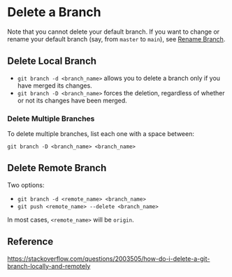 # Delete a Branch

Note that you cannot delete your default branch.  If you want to change or rename your default branch (say, from `master` to `main`), see [Rename Branch](4-rename-branch.md).


## Delete Local Branch

- `git branch -d <branch_name>` allows you to delete a branch only if you have merged its changes.
- `git branch -D <branch_name>` forces the deletion, regardless of whether or not its changes have been merged.


### Delete Multiple Branches

To delete multiple branches, list each one with a space between:

`git branch -D <branch_name> <branch_name>`


## Delete Remote Branch

Two options:

- `git branch -d <remote_name> <branch_name>`
- `git push <remote_name> --delete <branch_name>`

In most cases, `<remote_name>` will be `origin`.


## Reference

https://stackoverflow.com/questions/2003505/how-do-i-delete-a-git-branch-locally-and-remotely